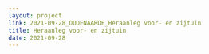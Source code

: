 ```yaml
---
layout: project
link: 2021-09-28_OUDENAARDE_Heraanleg voor- en zijtuin
title: Heraanleg voor- en zijtuin
date: 2021-09-28
---
```

